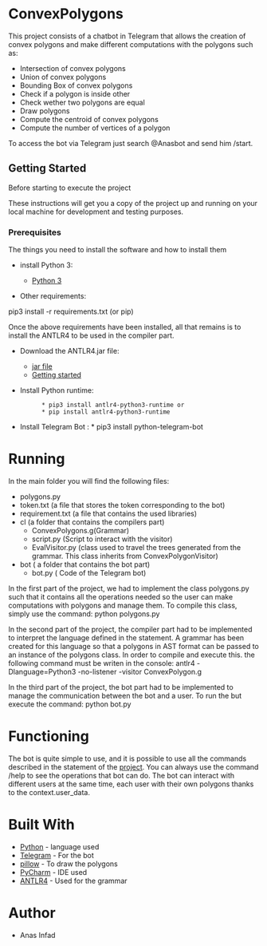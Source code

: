 # ConvexPolygons

This project consists of a chatbot in Telegram that allows the creation of convex polygons and make different computations with the polygons such as:
* Intersection of convex polygons
* Union of convex polygons
* Bounding Box of convex polygons
* Check if a polygon is inside other
* Check wether two polygons are equal
* Draw polygons
* Compute the centroid of convex polygons
* Compute the number of vertices of a polygon

To access the bot via Telegram just search @Anasbot and send him /start.

## Getting Started

Before starting to execute the project 

These instructions will get you a copy of the project up and running on your local machine for development and testing purposes.

### Prerequisites

The things you need to install the software and how to install them

* install Python 3:

	* [Python 3](https://www.python.org)

* Other requirements:

pip3 install -r requirements.txt (or pip)

Once the above requirements have been installed, all that remains is to install the ANTLR4 to be used in the compiler part.

* Download the ANTLR4.jar file:

	* [jar file](https://www.antlr.org/download/antlr-4.8-complete.jar)
	* [Getting started](https://github.com/antlr/antlr4/blob/master/doc/getting-started.md)

* Install Python runtime:

			* pip3 install antlr4-python3-runtime or
			* pip install antlr4-python3-runtime

* Install Telegram Bot :
			* pip3 install python-telegram-bot


# Running
In the main folder you will find the following files:

* polygons.py
* token.txt (a file that stores the token corresponding to the bot)
* requirement.txt (a file that contains the used libraries)
* cl (a folder that contains the compilers part)
	* ConvexPolygons.g(Grammar)
	* script.py (Script to interact with the visitor)
	* EvalVisitor.py (class used to travel the trees generated from the grammar. This class inherits from ConvexPolygonVisitor)
* bot ( a folder that contains the bot part)
	* bot.py ( Code of the Telegram bot)

In the first part of the project, we had to implement the class polygons.py such that it contains all the operations needed so the user can make computations with polygons and manage them.
To compile this class, simply use the command:
python polygons.py

In the second part of the project, the compiler part had to be implemented to interpret the language defined in the statement. A grammar has been created for this language so that a polygons in AST format can be passed to an instance of the polygons class.
In order to compile and execute this. the following command must be writen in the console:
antlr4 -Dlanguage=Python3 -no-listener -visitor ConvexPolygon.g

In the third part of the project, the bot part had to be implemented to manage the communication between the bot and a user.
To run the but execute the command:
python bot.py

# Functioning

The bot is quite simple to use, and it is possible to use all the commands described in the statement of the [project](https://github.com/jordi-petit/lp-polimomis-2020).
You can always use the command /help to see the operations that bot can do.
The bot can interact with different users at the same time, each user with their own polygons thanks to the context.user_data.

# Built With
* [Python](https://docs.python.org/3/) - language used
* [Telegram](https://core.telegram.org/bots) - For the bot
* [pillow](https://lliçons.jutge.org/grafics/) - To draw the polygons
* [PyCharm](https://www.jetbrains.com/es-es/pycharm/) - IDE used
* [ANTLR4](https://www.antlr.org) - Used for the grammar

# Author
* Anas Infad


